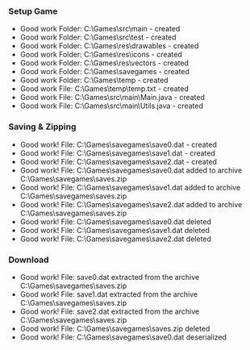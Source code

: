 

### Setup Game


* Good work Folder: C:\Games\src\main - created
* Good work Folder: C:\Games\src\test - created
* Good work Folder: C:\Games\res\drawables - created
* Good work Folder: C:\Games\res\icons - created
* Good work Folder: C:\Games\res\vectors - created
* Good work Folder: C:\Games\savegames - created
* Good work Folder: C:\Games\temp - created
* Good work File: C:\Games\temp\temp.txt - created
* Good work File: C:\Games\src\main\Main.java - created
* Good work File: C:\Games\src\main\Utils.java - created


### Saving & Zipping


* Good work! File: C:\Games\savegames\save0.dat - created
* Good work! File: C:\Games\savegames\save1.dat - created
* Good work! File: C:\Games\savegames\save2.dat - created
* Good work! File: C:\Games\savegames\save0.dat added to archive C:\Games\savegames\saves.zip
* Good work! File: C:\Games\savegames\save1.dat added to archive C:\Games\savegames\saves.zip
* Good work! File: C:\Games\savegames\save2.dat added to archive C:\Games\savegames\saves.zip
* Good work! File: C:\Games\savegames\save0.dat deleted
* Good work! File: C:\Games\savegames\save1.dat deleted
* Good work! File: C:\Games\savegames\save2.dat deleted


### Download


* Good work! File: save0.dat extracted from the archive C:\Games\savegames\saves.zip
* Good work! File: save1.dat extracted from the archive C:\Games\savegames\saves.zip
* Good work! File: save2.dat extracted from the archive C:\Games\savegames\saves.zip
* Good work! File: C:\Games\savegames\saves.zip deleted
* Good work! File: C:\Games\savegames\save0.dat deserialized
